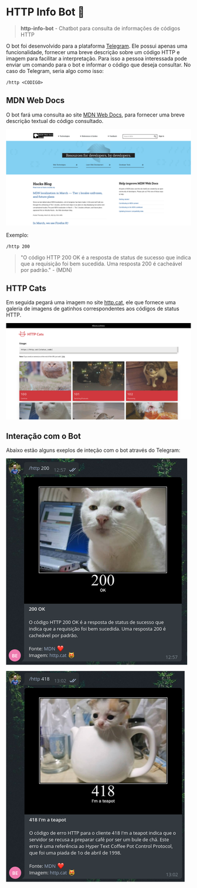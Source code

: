 # HTTP Info Bot 🤖

> **http-info-bot** - Chatbot para consulta de informações de códigos HTTP

O bot foi desenvolvido para a plataforma [Telegram](https://telegram.org/). Ele possui apenas uma funcionalidade, fornecer uma breve descrição sobre um código HTTP e imagem para facilitar a interpretação. Para isso a pessoa interessada pode enviar um comando para o bot e informar o código que deseja consultar. No caso do Telegram, seria algo como isso:

```
/http <CODIGO>
```

## MDN Web Docs

O bot fará uma consulta ao site [MDN Web Docs](https://developer.mozilla.org/), para fornecer uma breve descrição textual do código consultado.

![Captura de tela do MDN Web Docs](images/Screenshot_MDN_Web_Docs.png)

Exemplo:

```
/http 200
```
> "O código HTTP 200 OK é a resposta de status de sucesso que indica que a requisição foi bem sucedida. Uma resposta 200 é cacheável por padrão." - (MDN)

## HTTP Cats

Em seguida pegará uma imagem no site [http.cat](https://http.cat/), ele que fornece uma galeria de imagens de gatinhos correspondentes aos códigos de status HTTP.

![Captura de tela do HTTP Cats](images/Screenshot_HTTP_Cats.png)

## Interação com o Bot

Abaixo estão alguns exeplos de inteção com o bot através do Telegram:

![consulta_http_200.png](images/consulta_http_200.png)

![consulta_http_418.png](images/consulta_http_418.png)
